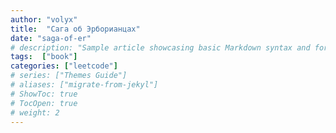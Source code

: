 ```yaml
---
author: "volyx"
title:  "Сага об Эрборианцах"
date: "saga-of-er"
# description: "Sample article showcasing basic Markdown syntax and formatting for HTML elements."
tags:  ["book"]
categories: ["leetcode"]
# series: ["Themes Guide"]
# aliases: ["migrate-from-jekyl"]
# ShowToc: true
# TocOpen: true
# weight: 2
---
```




